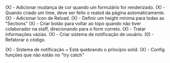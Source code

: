 (X) - Adicionar mudança de cor quando um formulário for renderizado.
(X) - Quando criado um time, deve ser feito o realod da página automáticamente.
(X) - Adicionar Icon de Reload.
(X) - Definir um height minima para todas as "Sections"
(X) - Criar botão para voltar ao topo quando não tiver colaborador na staff, direcionando para o form correto.
(X) - Tratar informações vázias.
(X) - Criar sistema de notificação de usuário.
(0) - Refatorar o código.


(X) - Sistema de notificação = Está quebrando o príncipio solid.
(X) - Config funções que não estão no "try catch"
